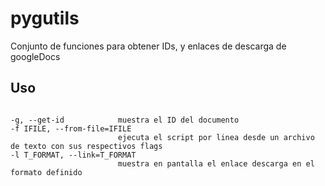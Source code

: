 # pygutils
Conjunto de funciones para obtener IDs, y enlaces de descarga de  googleDocs

## Uso
```bash'

-g, --get-id            muestra el ID del documento
-f IFILE, --from-file=IFILE
                        ejecuta el script por linea desde un archivo de texto con sus respectivos flags
-l T_FORMAT, --link=T_FORMAT
                        muestra en pantalla el enlace descarga en el formato definido
```
